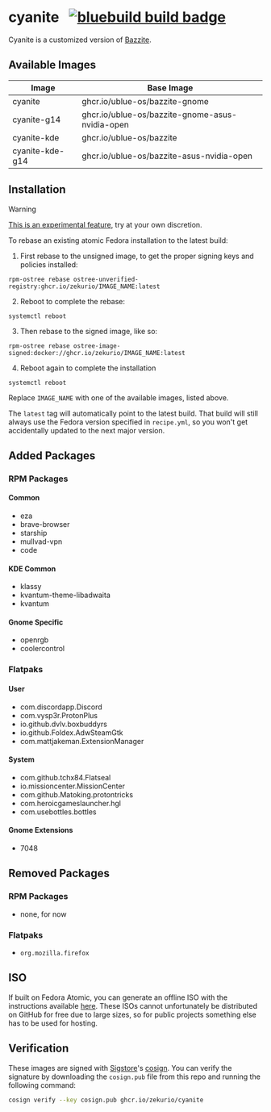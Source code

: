 # cyanite &nbsp; [![bluebuild build badge](https://github.com/zekurio/cyanite/actions/workflows/build.yml/badge.svg)](https://github.com/zekurio/cyanite/actions/workflows/build.yml)

Cyanite is a customized version of [Bazzite](https://bazzite.gg).

## Available Images

| Image | Base Image |
|-------|------------|
| cyanite | ghcr.io/ublue-os/bazzite-gnome |
| cyanite-g14 | ghcr.io/ublue-os/bazzite-gnome-asus-nvidia-open |
| cyanite-kde | ghcr.io/ublue-os/bazzite |
| cyanite-kde-g14 | ghcr.io/ublue-os/bazzite-asus-nvidia-open |

## Installation

> [!WARNING]  
> [This is an experimental feature](https://www.fedoraproject.org/wiki/Changes/OstreeNativeContainerStable), try at your own discretion.

To rebase an existing atomic Fedora installation to the latest build:

1. First rebase to the unsigned image, to get the proper signing keys and policies installed:
  ```
  rpm-ostree rebase ostree-unverified-registry:ghcr.io/zekurio/IMAGE_NAME:latest
  ```
2. Reboot to complete the rebase:
  ```
  systemctl reboot
  ```
3. Then rebase to the signed image, like so:
  ```
  rpm-ostree rebase ostree-image-signed:docker://ghcr.io/zekurio/IMAGE_NAME:latest
  ```
4. Reboot again to complete the installation
  ```
  systemctl reboot
  ```

Replace `IMAGE_NAME` with one of the available images, listed above.

The `latest` tag will automatically point to the latest build. That build will still always use the Fedora version specified in `recipe.yml`, so you won't get accidentally updated to the next major version.

## Added Packages

### RPM Packages

#### Common
- eza
- brave-browser
- starship
- mullvad-vpn
- code

#### KDE Common
- klassy
- kvantum-theme-libadwaita
- kvantum

#### Gnome Specific
- openrgb
- coolercontrol

### Flatpaks

#### User
- com.discordapp.Discord
- com.vysp3r.ProtonPlus
- io.github.dvlv.boxbuddyrs
- io.github.Foldex.AdwSteamGtk
- com.mattjakeman.ExtensionManager

#### System
- com.github.tchx84.Flatseal
- io.missioncenter.MissionCenter
- com.github.Matoking.protontricks
- com.heroicgameslauncher.hgl
- com.usebottles.bottles

#### Gnome Extensions
- 7048

## Removed Packages

### RPM Packages
- none, for now

### Flatpaks
- `org.mozilla.firefox`

## ISO

If built on Fedora Atomic, you can generate an offline ISO with the instructions available [here](https://blue-build.org/learn/universal-blue/#fresh-install-from-an-iso). These ISOs cannot unfortunately be distributed on GitHub for free due to large sizes, so for public projects something else has to be used for hosting.

## Verification

These images are signed with [Sigstore](https://www.sigstore.dev/)'s [cosign](https://github.com/sigstore/cosign). You can verify the signature by downloading the `cosign.pub` file from this repo and running the following command:

```bash
cosign verify --key cosign.pub ghcr.io/zekurio/cyanite
```
